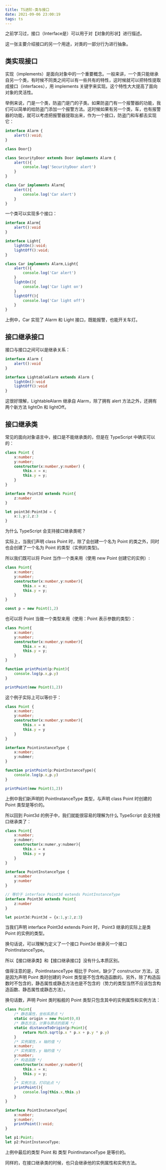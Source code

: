 ```yaml
---
title: TS进阶-类与接口
date: 2021-09-06 23:00:19
tags: ts
---
```


之前学习过，接口（Interface是）可以用于对【对象的形状】进行描述。

这一张主要介绍接口的另一个用途，对类的一部分行为进行抽象。

<!-- more -->

## 类实现接口

实现（implements）是面向对象中的一个重要概念。一般来讲，一个类只能继承自另一个类，有时候不同类之间可以有一些共有的特性，这时候就可以把特性提取成接口（interfaces），用 implements 关键字来实现。这个特性大大提高了面向对象的灵活性。

举例来说，门是一个类，防盗门是门的子类。如果防盗门有一个报警器的功能，我们可以简单的给防盗门添加一个报警方法。这时候如果有另一个类，车，也有报警器的功能，就可以考虑把报警器提取出来，作为一个接口，防盗门和车都去实现它：

```ts
interface Alarm {
	alert():void;
}

class Door{}

class SecurityDoor extends Door implements Alarm {
	alert(){
		console.log('SecurityDoor alert')
	}
}

class Car implements Alarm{
	alert(){
		console.log('Car alert')
	}
}
```

一个类可以实现多个接口：

```ts
interface Alarm{
	alert():void
}

interface Light{
	lightOn():void;
	lightOff():void;
}

class Car implements Alarm,Light{
	alert(){
		console.log('Car alert')
	}
	lightOn(){
		console.log('Car light on')
	}
	lightOff(){
		console.log('Car light off')
	}
}
```

上例中，Car 实现了 Alarm 和 Light 接口，既能报警，也能开关车灯。

## 接口继承接口

接口与接口之间可以是继承关系：

```ts
interface Alarm {
	alert():void
}

interface LightableAlarm extends Alarm {
	lightOn():void
	lightOff():void
}
```

这很好理解，LightableAlarm 继承自 Alarm，除了拥有 alert 方法之外，还拥有两个新方法 lightOn 和 lightOff。

## 接口继承类

常见的面向对象语言中，接口是不能继承类的，但是在 TypeScript 中确实可以的：

```ts
class Point {
	x:number;
	y:number;
	constructor(x:number,y:number) {
		this.x = x;
		this.y = y;
	}
}

interface Point3d extends Point{
	z:number
}

let point3d:Point3d = {
	x:1,y:2,z:3
}
```

为什么 TypeScript 会支持接口继承类呢？

实际上，当我们声明 class Point 时，除了会创建一个名为 Point 的类之外，同时也会创建了一个名为 Point 的类型（实例的类型)。

所以我们既可以将 Point 当作一个类来用（使用 new Point 创建它的实例）:

```ts
class Point{
	x:number;
	y:number;
	constructor(x:number,y:number){
		this.x = x;
		this.y = y;
	}
}

const p = new Point(1,2)
```

也可以将 Point 当做一个类型来用（使用：Point 表示参数的类型）：

```ts
class Point{
	x:number;
	y:number;
	constructor(x:number,y:number){
		this.x = x;
		this.y = y;
	}
}

function printPoint(p:Point){
	console.log(p.x,p.y)
}

printPoint(new Point(1,2))
```

这个例子实际上可以等价于：

```ts
class Point {
	x:number;
	y:number;
	constructor(x:number,y:number){
		this.x = x
		this.y = y
	}
}

interface PointinstanceType {
	x:number;
	y:nubmer;
}

function printPoint(p:PointInstanceType){
	console.log(p.x,p.y)
}

printPoint(new Point(1,2))
```

上例中我们新声明的 PointInstanceType 类型，与声明 class Point 时创建的 Point 类型是等价的。

所以回到 Point3d 的例子中，我们就能很容易的理解为什么 TypeScript 会支持接口继承类了：

```ts
class Point{
	x:number;
	y:nubmer;
	constructor(x:numer,y:nubmer){
		this.x = x 
		this.y = y
	}
}

interface PointInstanceType {
	x:number
	y:number
}

// 等价于 interface Point3d extends PointInstanceType
interface Point3d extends Point{
	z:number
}

let point3d:Point3d = {x:1,y:2,z:3}
```

当我们声明 interface Point3d extends Point 时，Point3 继承的实际上是类 Point 的实例的类型。

换句话说，可以理解为定义了一个接口 Point3d 继承另一个接口 PointInstanceType。

所以【接口继承类】和【接口继承接口】没有什么本质区别。

值得注意的是，PointInstanceType 相比于 Point，缺少了 constructor 方法，这是因为声明 Point 类时创建的 Point 类型是不包含构造函数的。另外，除了构造函数时不包含的，静态属性或静态方法也是不包含的（势力的类型当然不应该包含构造函数、静态属性或静态方法）。

换句话数，声明 Point 类时船舰的 Point 类型只包含其中的实例属性和实例方法：

```ts
class Point{
	/* 静态属性，坐标系原点 */
	static origin = new Point(0,0)
	/* 静态方法，计算与原点的距离 */
	static distanceToOrigin(p:Point){
		return Math.sqrt(p.x * p.x + p.y * p.y)
	}
	/* 实例属性，x 轴的值 */
	x:number;
	/* 实例属性，y 轴的值 */
	y:number;
	/* 构造函数 */
	constructor(x:number,y:number){
		this.x = x;
		this.y = y;
	}
	/* 实例方法，打印此点 */
	printPoint(){
		console.log(this.x,this.y)
	}
}

interface PointInstanceType{
	x:number;
	y:number;
	printPoint():void;
}

let p1:Point;
let p2:PointInstanceType;
```

上例中最后的类型 Point 和 类型 PointInstanceType 是等价的。

同样的，在接口继承类的时候，也只会继承他的实例属性和实例方法。
